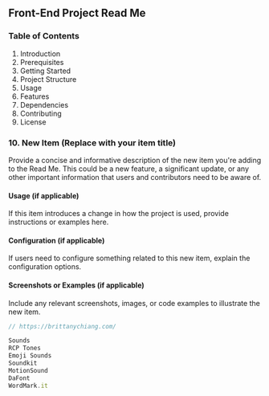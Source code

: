 ## Front-End Project Read Me

### Table of Contents
1. Introduction
2. Prerequisites
3. Getting Started
4. Project Structure
5. Usage
6. Features
7. Dependencies
8. Contributing
9. License

### 10. New Item (Replace with your item title)

Provide a concise and informative description of the new item you're adding to the Read Me. This could be a new feature, a significant update, or any other important information that users and contributors need to be aware of.

#### Usage (if applicable)

If this item introduces a change in how the project is used, provide instructions or examples here.

#### Configuration (if applicable)

If users need to configure something related to this new item, explain the configuration options.

#### Screenshots or Examples (if applicable)

Include any relevant screenshots, images, or code examples to illustrate the new item.

```javascript
// https://brittanychiang.com/

Sounds
RCP Tones
Emoji Sounds
Soundkit
MotionSound
DaFont
WordMark.it
